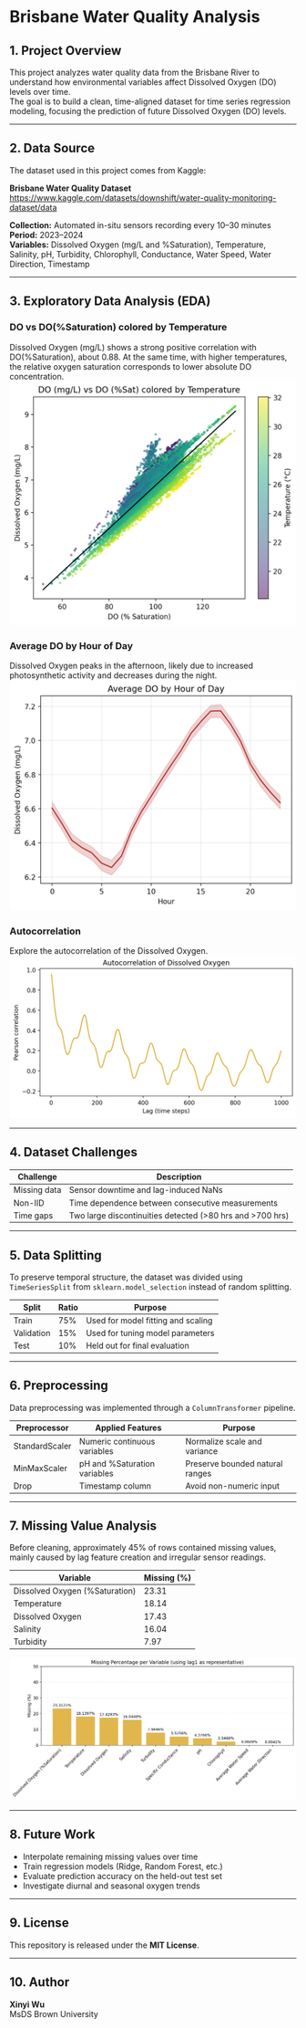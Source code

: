 # Brisbane Water Quality Analysis

## 1. Project Overview
This project analyzes water quality data from the Brisbane River to understand how environmental variables affect Dissolved Oxygen (DO) levels over time.  
The goal is to build a clean, time-aligned dataset for time series regression modeling, focusing the prediction of future Dissolved Oxygen (DO) levels.

---

## 2. Data Source
The dataset used in this project comes from Kaggle: 

**Brisbane Water Quality Dataset**  
https://www.kaggle.com/datasets/downshift/water-quality-monitoring-dataset/data

**Collection:** Automated in-situ sensors recording every 10–30 minutes  
**Period:** 2023–2024  
**Variables:** Dissolved Oxygen (mg/L and %Saturation), Temperature, Salinity, pH, Turbidity, Chlorophyll, Conductance, Water Speed, Water Direction, Timestamp

---

## 3. Exploratory Data Analysis (EDA)

### DO vs DO(%Saturation) colored by Temperature
Dissolved Oxygen (mg/L) shows a strong positive correlation with DO(%Saturation), about 0.88. At the same time, with higher temperatures, the relative oxygen saturation corresponds to lower absolute DO concentration. 
![DO_vs_DO_Sat_colored_by_Temperature](./figs/DO_vs_DO_Sat_colored_by_Temperature.png)

### Average DO by Hour of Day
Dissolved Oxygen peaks in the afternoon, likely due to increased photosynthetic activity and decreases during the night.  
![Average DO by Hour](./figs/Average_DO_by_Hour_of_Day.png)

### Autocorrelation
Explore the autocorrelation of the Dissolved Oxygen.
![Autocorrelation](./figs/Autocorrelation_of_DO.png)

---

## 4. Dataset Challenges
| Challenge | Description |
|------------|--------------|
| Missing data | Sensor downtime and lag-induced NaNs |
| Non-IID | Time dependence between consecutive measurements |
| Time gaps | Two large discontinuities detected (>80 hrs and >700 hrs) |

---
  
## 5. Data Splitting
To preserve temporal structure, the dataset was divided using `TimeSeriesSplit` from `sklearn.model_selection` instead of random splitting.

| Split | Ratio | Purpose |
|-------|--------|----------|
| Train | 75% | Used for model fitting and scaling |
| Validation | 15% | Used for tuning model parameters |
| Test | 10% | Held out for final evaluation |

---

## 6. Preprocessing
Data preprocessing was implemented through a `ColumnTransformer` pipeline.

| Preprocessor | Applied Features | Purpose |
|---------------|------------------|----------|
| StandardScaler | Numeric continuous variables | Normalize scale and variance |
| MinMaxScaler | pH and %Saturation variables | Preserve bounded natural ranges |
| Drop | Timestamp column | Avoid non-numeric input |

---

## 7. Missing Value Analysis
Before cleaning, approximately 45% of rows contained missing values, mainly caused by lag feature creation and irregular sensor readings.

| Variable | Missing (%) |
|-----------|--------------|
| Dissolved Oxygen (%Saturation) | 23.31 |
| Temperature | 18.14 |
| Dissolved Oxygen | 17.43 |
| Salinity | 16.04 |
| Turbidity | 7.97 |

![Missing Value](./figs/missing_value.png)

---

## 8. Future Work
- Interpolate remaining missing values over time  
- Train regression models (Ridge, Random Forest, etc.)  
- Evaluate prediction accuracy on the held-out test set  
- Investigate diurnal and seasonal oxygen trends  

---

## 9. License
This repository is released under the **MIT License**.  

---

## 10. Author
**Xinyi Wu**   
MsDS Brown University
